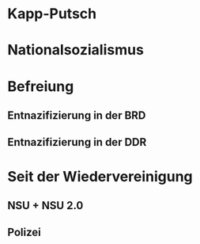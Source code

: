 
# Kapp-Putsch
# Nationalsozialismus
# Befreiung
## Entnazifizierung in der BRD
## Entnazifizierung in der DDR

# Seit der Wiedervereinigung

## NSU + NSU 2.0
## Polizei